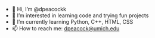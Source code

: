 - 👋 Hi, I’m @dpeacockk
- 👀 I’m interested in learning code and trying fun projects 
- 🌱 I’m currently learning Python, C++, HTML, CSS
- 📫 How to reach me: dpeacock@umich.edu

<!---
dpeacockk/dpeacockk is a ✨ special ✨ repository because its `README.md` (this file) appears on your GitHub profile.
You can click the Preview link to take a look at your changes.
--->

